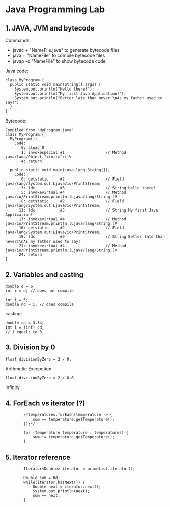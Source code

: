# Java Programming Lab

## 1. JAVA, JVM and bytecode

Commands:

- javac + "NameFile.java" to generate bytecode files
- java + "NameFile" to compile bytecode files
- javap -c "NameFile" to show bytecode code

Java code:

```
class MyProgram {
  public static void main(String[] args) {
    System.out.println("Hello there!");
    System.out.println("My first Java Application!");
    System.out.println("Better late than never!\nAs my father used to say!");
  }
}
```

Bytecode:

```
Compiled from "MyProgram.java"
class MyProgram {
  MyProgram();
    Code:
       0: aload_0
       1: invokespecial #1                  // Method java/lang/Object."<init>":()V
       4: return

  public static void main(java.lang.String[]);
    Code:
       0: getstatic     #2                  // Field java/lang/System.out:Ljava/io/PrintStream;
       3: ldc           #3                  // String Hello there!
       5: invokevirtual #4                  // Method java/io/PrintStream.println:(Ljava/lang/String;)V
       8: getstatic     #2                  // Field java/lang/System.out:Ljava/io/PrintStream;
      11: ldc           #5                  // String My first Java Application!
      13: invokevirtual #4                  // Method java/io/PrintStream.println:(Ljava/lang/String;)V
      16: getstatic     #2                  // Field java/lang/System.out:Ljava/io/PrintStream;
      19: ldc           #6                  // String Better late than never!\nAs my father used to say!
      21: invokevirtual #4                  // Method java/io/PrintStream.println:(Ljava/lang/String;)V
      24: return
}
```

## 2. Variables and casting

```
double d = 6;
int i = d; // does not compile
```

```
int i = 5;
double nd = i; // does compila
```

casting:

```
double cd = 3.34;
int i = (int) cd;
// i equals to 3
```

## 3. Division by 0

```
float divisionByZero = 2 / 0;
```

Arithmetic Excepetion

```
float divisionByZero = 2 / 0.0
```

Infinity

## 4. ForEach vs iterator (?)

```
        /*temperatures.forEach(temperature -> {
            sum += temperature.getTemperature();
        });*/

        for (Temperature temperature : temperatures) {
            sum += temperature.getTemperature();
        }
```

## 5. Iterator reference

```
        Iterator<Double> iterator = primeList.iterator();

        Double sum = 0d;
        while(iterator.hasNext()) {
            Double next = iterator.next();
            System.out.println(next);
            sum += next;
        }
```

